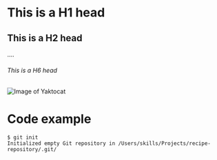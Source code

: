# This is a H1 head
## This is a H2 head
....
###### This is a H6 head

![Image of Yaktocat](https://octodex.github.com/images/yaktocat.png)

# Code example
```
$ git init
Initialized empty Git repository in /Users/skills/Projects/recipe-repository/.git/
```
